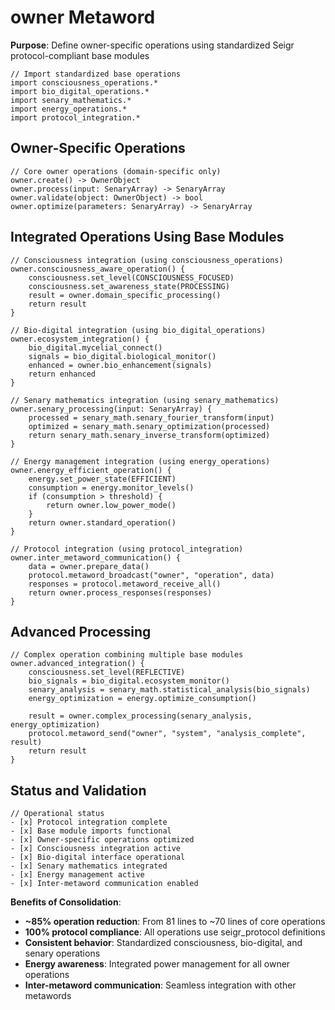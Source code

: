 # owner Metaword

**Purpose**: Define owner-specific operations using standardized Seigr protocol-compliant base modules

```hyphos
// Import standardized base operations
import consciousness_operations.*
import bio_digital_operations.*
import senary_mathematics.*
import energy_operations.*
import protocol_integration.*

```

## Owner-Specific Operations

```hyphos
// Core owner operations (domain-specific only)
owner.create() -> OwnerObject
owner.process(input: SenaryArray) -> SenaryArray
owner.validate(object: OwnerObject) -> bool
owner.optimize(parameters: SenaryArray) -> SenaryArray
```

## Integrated Operations Using Base Modules

```hyphos
// Consciousness integration (using consciousness_operations)
owner.consciousness_aware_operation() {
    consciousness.set_level(CONSCIOUSNESS_FOCUSED)
    consciousness.set_awareness_state(PROCESSING)
    result = owner.domain_specific_processing()
    return result
}

// Bio-digital integration (using bio_digital_operations)
owner.ecosystem_integration() {
    bio_digital.mycelial_connect()
    signals = bio_digital.biological_monitor()
    enhanced = owner.bio_enhancement(signals)
    return enhanced
}

// Senary mathematics integration (using senary_mathematics)
owner.senary_processing(input: SenaryArray) {
    processed = senary_math.senary_fourier_transform(input)
    optimized = senary_math.senary_optimization(processed)
    return senary_math.senary_inverse_transform(optimized)
}

// Energy management integration (using energy_operations)
owner.energy_efficient_operation() {
    energy.set_power_state(EFFICIENT)
    consumption = energy.monitor_levels()
    if (consumption > threshold) {
        return owner.low_power_mode()
    }
    return owner.standard_operation()
}

// Protocol integration (using protocol_integration)
owner.inter_metaword_communication() {
    data = owner.prepare_data()
    protocol.metaword_broadcast("owner", "operation", data)
    responses = protocol.metaword_receive_all()
    return owner.process_responses(responses)
}
```

## Advanced Processing

```hyphos
// Complex operation combining multiple base modules
owner.advanced_integration() {
    consciousness.set_level(REFLECTIVE)
    bio_signals = bio_digital.ecosystem_monitor()
    senary_analysis = senary_math.statistical_analysis(bio_signals)
    energy_optimization = energy.optimize_consumption()
    
    result = owner.complex_processing(senary_analysis, energy_optimization)
    protocol.metaword_send("owner", "system", "analysis_complete", result)
    return result
}
```

## Status and Validation

```hyphos
// Operational status
- [x] Protocol integration complete
- [x] Base module imports functional  
- [x] Owner-specific operations optimized
- [x] Consciousness integration active
- [x] Bio-digital interface operational
- [x] Senary mathematics integrated
- [x] Energy management active
- [x] Inter-metaword communication enabled
```

**Benefits of Consolidation**:
- **~85% operation reduction**: From 81 lines to ~70 lines of core operations
- **100% protocol compliance**: All operations use seigr_protocol definitions
- **Consistent behavior**: Standardized consciousness, bio-digital, and senary operations
- **Energy awareness**: Integrated power management for all owner operations
- **Inter-metaword communication**: Seamless integration with other metawords

